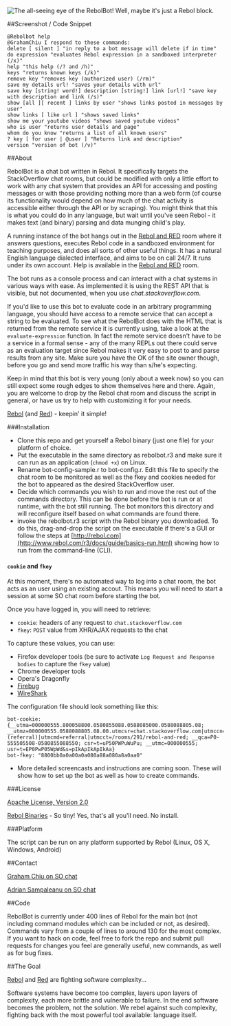![The all-seeing eye of the RebolBot! Well, maybe it's just a Rebol block.][1]

##Screenshot / Code Snippet

    @Rebolbot help
    @GrahamChiu I respond to these commands:
    delete [ silent ] "in reply to a bot message will delete if in time"
    do expression "evaluates Rebol expression in a sandboxed interpreter (/x)"
    help "this help (/? and /h)"
    keys "returns known keys (/k)"
    remove key "removes key (authorized user) (/rm)"
    save my details url! "saves your details with url"
    save key [string! word!] description [string!] link [url!] "save key with description and link (/s)"
    show [all ][ recent ] links by user "shows links posted in messages by user"
    show links [ like url ] "shows saved links"
    show me your youtube videos "shows saved youtube videos"
    who is user "returns user details and page"
    whom do you know "returns a list of all known users"
    ? key [ for user | @user ] "Returns link and description"
    version "version of bot (/v)"


##About

RebolBot is a chat bot written in Rebol. It specifically targets the StackOverflow chat rooms, but could be modified with only a little effort to work with any chat system that provides an API for accessing and posting messages or with those providing nothing more than a web form (of course its functionality would depend on how much of the chat activity is accessible either through the API or by scraping). You might think that this is what you could do in any language, but wait until you've seen Rebol - it makes text (and binary) parsing and data munging child's play. 

A running instance of the bot hangs out in the [Rebol and RED][2] room where it answers questions, executes Rebol code in a sandboxed environment for teaching purposes, and does all sorts of other useful things.  It has a natural English language dialected interface, and aims to be on call 24/7.  It runs under its own account.  Help is available in the [Rebol and RED][2] room.

The bot runs as a console process and can interact with a chat systems in various ways with ease. As implemented it is using the REST API that is visible, but not documented, when you use *chat.stackoverflow.com*.

If you'd like to use this bot to evaluate code in an arbitrary programming language, you should have access to a remote service that can accept a string to be evaluated. To see what the RebolBot does with the HTML that is returned from the remote service it is currently using, take a look at the `evaluate-expression` function. In fact the remote service doesn't have to be a service in a formal sense - any of the many REPLs out there could serve as an evaluation target since Rebol makes it very easy to post to and parse results from any site. Make sure you have the OK of the site owner though, before you go and send more traffic his way than s/he's expecting.


Keep in mind that this bot is very young (only about a week now) so you can still expect some rough edges to show themselves here and there. Again, you are welcome to drop by the Rebol chat room and discuss the script in general, or have us try to help with customizing it for your needs. 

[Rebol][5] (and [Red][6]) - keepin' it simple!

###Installation
- Clone this repo and get yourself a Rebol binary (just one file) for your platform of choice. 
- Put the executable in the same directory as rebolbot.r3 and make sure it can run as an application (`chmod +x`) on Linux. 
- Rename bot-config-sample.r to bot-config.r. Edit this file to specify the chat room to be monitored as well as the fkey and cookies needed for the bot to appeared as the desired StackOverflow user.
- Decide which commands you wish to run and move the rest out of the commands directory. This can be done before the bot is run or at runtime, with the bot still running. The bot monitors this directory and will reconfigure itself based on what commands are found there.
- invoke the rebolbot.r3 script with the Rebol binary you downloaded. To do this, drag-and-drop the script on the executable if there's a GUI or follow the steps at [http://rebol.com](http://www.rebol.com/r3/docs/guide/basics-run.html) showing how to run from the command-line (CLI). 

#### `cookie` and `fkey`

At this moment, there's no automated way to log into a chat room, the bot acts as an user using an existing accout. This means you will need to start a session at some SO chat room before starting the bot.

Once you have logged in, you will need to retrieve:
* `cookie`: headers of any request to `chat.stackoverflow.com`
* `fkey`: `POST` value from XHR/AJAX requests to the chat

To capture these values, you can use:
* Firefox developer tools (be sure to activate `Log Request and Response bodies` to capture the `fkey` value)
* Chrome developer tools
* Opera's Dragonfly
* [Firebug][9]
* [WireShark][10]

The configuration file should look something like this:

    bot-cookie: {__utma=000000555.800058800.0580855088.0588085000.0588088805.08; __utmz=000000555.0588088805.08.00.utmcsr=chat.stackoverflow.com|utmccn=(referral)|utmcmd=referral|utmcct=/rooms/291/rebol-and-red; __qca=P0-555505508-0580855088550; csr=t=uP50PWPuWuPu; __utmc=000000555; usr=t=EP0PwP05WpWd&s=pIkApIkApIkAa}
    bot-fkey: "8800bb0a0a00a0a080a88a080a8a0aa0"

- More detailed screencasts and instructions are coming soon. These will show how to set up the bot as well as how to create commands.

###License

[Apache License, Version 2.0][3]

[Rebol Binaries][4] - So tiny! Yes, that's all you'll need. No install.

###Platform

The script can be run on any platform supported by Rebol (Linux, OS X, Windows, Android)   

##Contact

[Graham Chiu on SO chat][7]

[Adrian Sampaleanu on SO chat][8]

##Code

RebolBot is currently under 400 lines of Rebol for the main bot (not including command modules which can be included or not, as desired). Commands vary from a couple of lines to around 130 for the most complex. If you want to hack on code, feel free to fork the repo and submit pull requests for changes you feel are generally useful, new commands, as well as for bug fixes.

##The Goal

[Rebol][5] and [Red][6] are fighting software complexity...

Software systems have become too complex, layers upon layers of complexity, each more brittle and vulnerable to failure. In the end software becomes the problem, not the solution. We rebel against such complexity, fighting back with the most powerful tool available: language itself.


  [1]: http://i.stack.imgur.com/ygAOt.jpg
  [2]: http://chat.stackoverflow.com/rooms/291/rebol-and-red
  [3]: http://www.apache.org/licenses/LICENSE-2.0.html
  [4]: http://www.rebolsource.net
  [5]: http://www.rebol.com
  [6]: http://www.red-lang.org
  [7]: http://chat.stackoverflow.com/users/76852/graham-chiu
  [8]: http://chat.stackoverflow.com/users/1792095/adrian
  [9]: http://getfirebug.com/
  [10]: http://www.wireshark.org/
